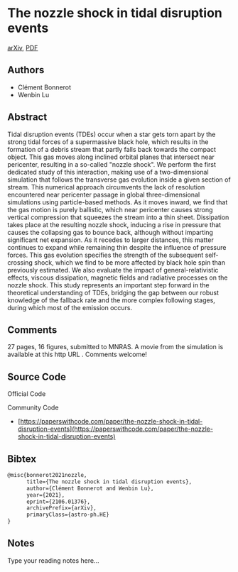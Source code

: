 
# The nozzle shock in tidal disruption events

[arXiv](https://arxiv.org/abs/2106.01376), [PDF](https://arxiv.org/pdf/2106.01376.pdf)

## Authors

- Clément Bonnerot
- Wenbin Lu

## Abstract

Tidal disruption events (TDEs) occur when a star gets torn apart by the strong tidal forces of a supermassive black hole, which results in the formation of a debris stream that partly falls back towards the compact object. This gas moves along inclined orbital planes that intersect near pericenter, resulting in a so-called "nozzle shock". We perform the first dedicated study of this interaction, making use of a two-dimensional simulation that follows the transverse gas evolution inside a given section of stream. This numerical approach circumvents the lack of resolution encountered near pericenter passage in global three-dimensional simulations using particle-based methods. As it moves inward, we find that the gas motion is purely ballistic, which near pericenter causes strong vertical compression that squeezes the stream into a thin sheet. Dissipation takes place at the resulting nozzle shock, inducing a rise in pressure that causes the collapsing gas to bounce back, although without imparting significant net expansion. As it recedes to larger distances, this matter continues to expand while remaining thin despite the influence of pressure forces. This gas evolution specifies the strength of the subsequent self-crossing shock, which we find to be more affected by black hole spin than previously estimated. We also evaluate the impact of general-relativistic effects, viscous dissipation, magnetic fields and radiative processes on the nozzle shock. This study represents an important step forward in the theoretical understanding of TDEs, bridging the gap between our robust knowledge of the fallback rate and the more complex following stages, during which most of the emission occurs.

## Comments

27 pages, 16 figures, submitted to MNRAS. A movie from the simulation is available at this http URL . Comments welcome!

## Source Code

Official Code



Community Code

- [https://paperswithcode.com/paper/the-nozzle-shock-in-tidal-disruption-events](https://paperswithcode.com/paper/the-nozzle-shock-in-tidal-disruption-events)

## Bibtex

```tex
@misc{bonnerot2021nozzle,
      title={The nozzle shock in tidal disruption events}, 
      author={Clément Bonnerot and Wenbin Lu},
      year={2021},
      eprint={2106.01376},
      archivePrefix={arXiv},
      primaryClass={astro-ph.HE}
}
```

## Notes

Type your reading notes here...

